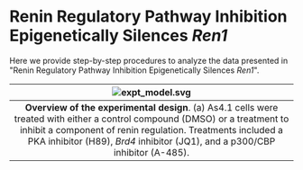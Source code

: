 # Renin Regulatory Pathway Inhibition Epigenetically Silences *Ren1*

Here we provide step-by-step procedures to analyze the data presented in "Renin Regulatory Pathway Inhibition Epigenetically Silences *Ren1*".


| ![expt_model.svg](img/expt_model.svg) |
|:--:|
| **Overview of the experimental design**. (a) As4.1 cells were treated with either a control compound (DMSO) or a treatment to inhibit a component of renin regulation. Treatments included a PKA inhibitor (H89), *Brd4* inhibitor (JQ1), and a p300/CBP inhibitor (A-485).  |

